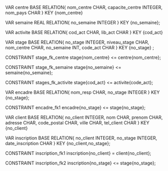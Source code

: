 VAR centre BASE RELATION{
    nom_centre CHAR,
    capacite_centre INTEGER,
    nom_pays CHAR
} KEY {nom_centre}


VAR semaine REAL RELATION{
    no_semaine INTEGER
} KEY {no_semaine};


VAR activite BASE RELATION{
    cod_act CHAR,
    lib_act CHAR
} KEY {cod_act}

VAR stage BASE RELATION{
    no_stage INTEGER,
    niveau_stage CHAR,
    nom_centre CHAR,
    no_semaine INT,
    code_act CHAR
} KEY {no_stage} ;


CONSTRAINT stage_fk_centre
stage{nom_centre} <= centre{nom_centre};

CONSTRAINT stage_fk_semaine
stage{no_semaine} <= semaine{no_semaine};

CONSTRAINT stages_fk_activite
stage{cod_act} <= activite{code_act};

VAR encadre BASE RELATION{
    nom_resp CHAR,
    no_stage INTEGER
} KEY {no_stage};

CONSTRAINT encadre_fk1
encadre{no_stage} <= stage{no_stage};


VAR client BASE RELATION{
    no_client INTEGER,
    nom CHAR,
    prenom CHAR,
    adresse CHAR,
    code_postal CHAR,
    ville CHAR,
    tel_client CHAR
} KEY {no_client}

VAR inscription BASE RELATION{
    no_client INTEGER,
    no_stage INTEGER,
    date_inscription CHAR
} KEY {no_client,no_stage};

CONSTRAINT inscription_fk1
inscription{no_client} = client{no_client};

CONSTRAINT inscription_fk2
inscription{no_stage} <= stage{no_stage};
